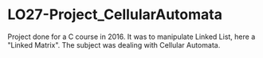 # LO27-Project_CellularAutomata
Project done for a C course in 2016.
It was to manipulate Linked List, here a "Linked Matrix". The subject was dealing with Cellular Automata.
